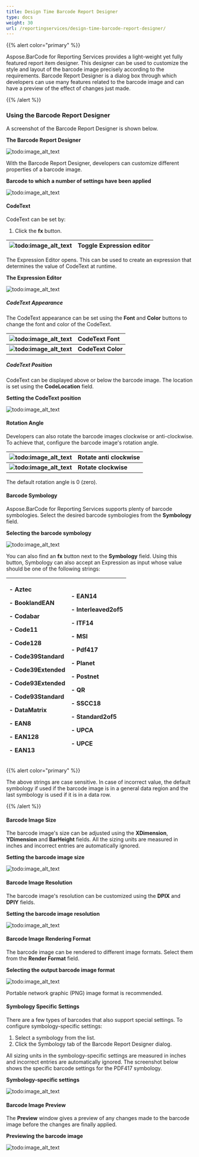 ```yaml
---
title: Design Time Barcode Report Designer
type: docs
weight: 30
url: /reportingservices/design-time-barcode-report-designer/
---
```


{{% alert color="primary" %}} 

Aspose.BarCode for Reporting Services provides a light-weight yet fully featured report item designer. This designer can be used to customize the style and layout of the barcode image precisely according to the requirements. Barcode Report Designer is a dialog box through which developers can use many features related to the barcode image and can have a preview of the effect of changes just made.

{{% /alert %}} 
### **Using the Barcode Report Designer**
A screenshot of the Barcode Report Designer is shown below.

**The Barcode Report Designer** 

![todo:image_alt_text](design-time-barcode-report-designer_1.png)

With the Barcode Report Designer, developers can customize different properties of a barcode image. 

**Barcode to which a number of settings have been applied** 

![todo:image_alt_text](design-time-barcode-report-designer_2.png)
#### **CodeText**
CodeText can be set by:

1. Click the **fx** button.

|**![todo:image_alt_text](design-time-barcode-report-designer_3.png)**|**Toggle Expression editor** |
| :- | :- |
The Expression Editor opens. This can be used to create an expression that determines the value of CodeText at runtime. 

**The Expression Editor** 

![todo:image_alt_text](design-time-barcode-report-designer_4.png)
##### **CodeText Appearance**
The CodeText appearance can be set using the **Font** and **Color** buttons to change the font and color of the CodeText. 

|**![todo:image_alt_text](design-time-barcode-report-designer_5.png)**|**CodeText Font** |
| :- | :- |
|**![todo:image_alt_text](design-time-barcode-report-designer_6.png)**|**CodeText Color**|
##### **CodeText Position**
CodeText can be displayed above or below the barcode image. The location is set using the **CodeLocation** field.

**Setting the CodeText position** 

![todo:image_alt_text](design-time-barcode-report-designer_7.png)
#### **Rotation Angle**
Developers can also rotate the barcode images clockwise or anti-clockwise. To achieve that, configure the barcode image's rotation angle.

|**![todo:image_alt_text](design-time-barcode-report-designer_8.png)**|**Rotate anti clockwise** |
| :- | :- |
|**![todo:image_alt_text](design-time-barcode-report-designer_9.png)**|**Rotate clockwise** |
The default rotation angle is 0 (zero). 
#### **Barcode Symbology**
Aspose.BarCode for Reporting Services supports plenty of barcode symbologies. Select the desired barcode symbologies from the **Symbology** field.

**Selecting the barcode symbology** 

![todo:image_alt_text](design-time-barcode-report-designer_10.png)

You can also find an **fx** button next to the **Symbology** field. Using this button, Symbology can also accept an Expression as input whose value should be one of the following strings: 

|<p>- Aztec</p><p>- BooklandEAN</p><p>- Codabar</p><p>- Code11</p><p>- Code128</p><p>- Code39Standard</p><p>- Code39Extended</p><p>- Code93Extended</p><p>- Code93Standard</p><p>- DataMatrix</p><p>- EAN8</p><p>- EAN128</p><p>- EAN13</p>|<p>- EAN14</p><p>- Interleaved2of5</p><p>- ITF14</p><p>- MSI</p><p>- Pdf417</p><p>- Planet</p><p>- Postnet</p><p>- QR</p><p>- SSCC18</p><p>- Standard2of5</p><p>- UPCA</p><p>- UPCE</p>|
| :- | :- |
{{% alert color="primary" %}} 

The above strings are case sensitive. In case of incorrect value, the default symbology if used if the barcode image is in a general data region and the last symbology is used if it is in a data row. 

{{% /alert %}} 
#### **Barcode Image Size**
The barcode image's size can be adjusted using the **XDimension**, **YDimension** and **BarHeight** fields. All the sizing units are measured in inches and incorrect entries are automatically ignored. 

**Setting the barcode image size** 

![todo:image_alt_text](design-time-barcode-report-designer_11.png)
#### **Barcode Image Resolution**
The barcode image's resolution can be customized using the **DPIX** and **DPIY** fields. 

**Setting the barcode image resolution** 

![todo:image_alt_text](design-time-barcode-report-designer_12.png)
#### **Barcode Image Rendering Format**
The barcode image can be rendered to different image formats. Select them from the **Render Format** field. 

**Selecting the output barcode image format** 

![todo:image_alt_text](design-time-barcode-report-designer_13.png)

Portable network graphic (PNG) image format is recommended. 
#### **Symbology Specific Settings**
There are a few types of barcodes that also support special settings. To configure symbology-specific settings:

1. Select a symbology from the list.
1. Click the Symbology tab of the Barcode Report Designer dialog.

All sizing units in the symbology-specific settings are measured in inches and incorrect entries are automatically ignored. The screenshot below shows the specific barcode settings for the PDF417 symbology. 

**Symbology-specific settings** 

![todo:image_alt_text](design-time-barcode-report-designer_14.png)
#### **Barcode Image Preview**
The **Preview** window gives a preview of any changes made to the barcode image before the changes are finally applied. 

**Previewing the barcode image** 

![todo:image_alt_text](design-time-barcode-report-designer_15.png)
